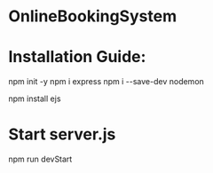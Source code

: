 # OnlineBookingSystem

# Installation Guide:
npm init -y
npm i express
npm i --save-dev nodemon

npm install ejs

# Start server.js
npm run devStart